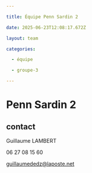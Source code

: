 ```yaml
---

title: Équipe Penn Sardin 2

date: 2025-06-23T12:08:17.672Z

layout: team

categories:

  - équipe

  - groupe-3

---
```


# Penn Sardin 2



## contact 

Guillaume LAMBERT

06 27 08 15 60

guillaumededz@laposte.net

